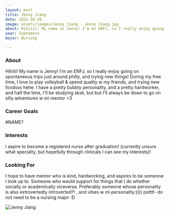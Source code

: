 ```yaml
---
layout: post
title: Jenny Jiang  
date: 2023-10-20
image: assets/images/Jenny_Jiang - Jenny Jiang.jpg
about: Hihiiii! My name is Jenny! I'm an ENFJ, so I really enjoy going on spontaneous trips just around philly, and trying new things! During my free time, I love to play volleyball & spend quality w my friends, and trying new foodsss hehe. I have a pretty bubbly personality, and a pretty hardworker, and half the time, I'll be studying sksk, but but I'll always be down to go on silly adventures w mi mentor <3
year: Sophomore
major: Nursing

---
```


### About

Hihiiii! My name is Jenny! I'm an ENFJ, so I really enjoy going on spontaneous trips just around philly, and trying new things! During my free time, I love to play volleyball & spend quality w my friends, and trying new foodsss hehe. I have a pretty bubbly personality, and a pretty hardworker, and half the time, I'll be studying sksk, but but I'll always be down to go on silly adventures w mi mentor <3

### Career Goals

#NAME?

### Interests

I aspire to become a registered nurse after graduation! (currently unsure what specialty, but hopefully through clinicals I can see my interests)!

### Looking For

I hope to have mentor who is kind, hardworking, and aspires to be someone I look up to. Someone who would support for things that I do whether socially or academically viceversa. Preferably someone whose personality is also extrovertedly introverted?! , and vibes w mi personality:)))) pstttt- do not need to be a nursing major :D

<div class="text-center my-5">
    <img src="https://sase-drexel.github.io/mentorship-2023/assets/images/Jenny_Jiang - Jenny Jiang.jpg" alt="Jenny Jiang " class="rounded post-img" />
</div>

